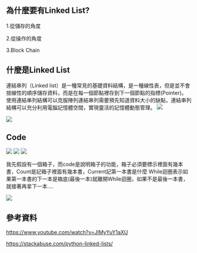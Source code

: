 ## 為什麼要有Linked List?
 
   1.從儲存的角度

   2.從操作的角度

   3.Block Chain

## 什麼是Linked List
連結串列（Linked list）是一種常見的基礎資料結構，是一種線性表，但是並不會按線性的順序儲存資料，而是在每一個節點裡存到下一個節點的指標(Pointer)。使用連結串列結構可以克服陣列連結串列需要預先知道資料大小的缺點，連結串列結構可以充分利用電腦記憶體空間，實現靈活的記憶體動態管理。
![](https://imgur.com/KkT1pnr.jpg)

![](https://imgur.com/36Abd51.jpg)

## Code
![](https://imgur.com/d9F0sN7.jpg)
![](https://imgur.com/kmhnny7.jpg)
![](https://imgur.com/57Pu8js.jpg)

我先假設有一個箱子，而code是說明箱子的功能，箱子必須要標示裡面有幾本書，Count是記箱子裡面有幾本書，Current記第一本書是什麼
While迴圈表示如果第一本書的下一本是箱底(最後一本)就離開While迴圈，如果不是最後一本書，就接著再拿下一本....

![](https://imgur.com/6wZKt61.jpg)

## 參考資料

https://www.youtube.com/watch?v=JlMyYuY1aXU

https://stackabuse.com/python-linked-lists/
